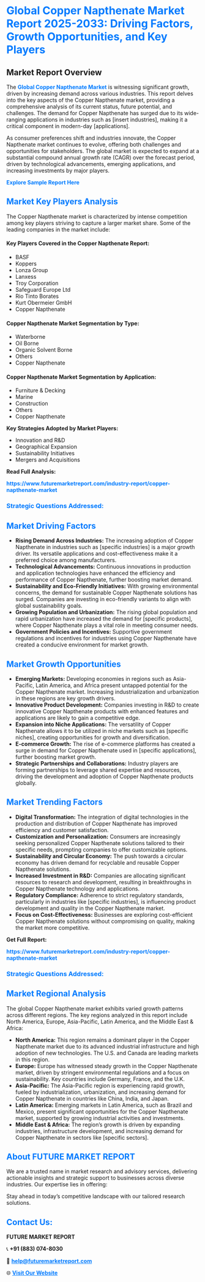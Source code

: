 <h1 style="color: #007BFF;">Global Copper Napthenate Market Report 2025-2033: Driving Factors, Growth Opportunities, and Key Players</h1>

<section id="overview">
<h2>Market Report Overview</h2>
<p>The <a href="https://www.futuremarketreport.com/industry-report/copper-napthenate-market" style="color: #007BFF; text-decoration: none;"><strong>Global Copper Napthenate Market</strong></a> is witnessing significant growth, driven by increasing demand across various industries. This report delves into the key aspects of the Copper Napthenate market, providing a comprehensive analysis of its current status, future potential, and challenges. The demand for Copper Napthenate has surged due to its wide-ranging applications in industries such as [insert industries], making it a critical component in modern-day [applications].</p>
<p>As consumer preferences shift and industries innovate, the Copper Napthenate market continues to evolve, offering both challenges and opportunities for stakeholders. The global market is expected to expand at a substantial compound annual growth rate (CAGR) over the forecast period, driven by technological advancements, emerging applications, and increasing investments by major players.</p>
</section>

<section id="overview">
<p><a href="https://www.futuremarketreport.com/request-sample/reportId=97420" style="color: #007BFF; text-decoration: none;"><strong>Explore Sample Report Here</strong></a></p>
</section>

<section id="key-players">
<h2 style="color: #007BFF;">Market Key Players Analysis</h2>
<p>The Copper Napthenate market is characterized by intense competition among key players striving to capture a larger market share. Some of the leading companies in the market include:</p>
<h4>Key Players Covered in the Copper Napthenate Report:</h4>
<ul><li>BASF</li><li>Koppers</li><li>Lonza Group</li><li>Lanxess</li><li>Troy Corporation</li><li>Safeguard Europe Ltd</li><li>Rio Tinto Borates</li><li>Kurt Obermeier GmbH</li><li>Copper Napthenate</li></ul>
<h4>Copper Napthenate Market Segmentation by Type:</h4>
<ul><li>Waterborne</li><li>Oil Borne</li><li>Organic Solvent Borne</li><li>Others</li><li>Copper Napthenate</li></ul>

<h4>Copper Napthenate Market Segmentation by Application:</h4>
<ul><li>Furniture &amp; Decking</li><li>Marine</li><li>Construction</li><li>Others</li><li>Copper Napthenate</li></ul>
<p><strong>Key Strategies Adopted by Market Players:</strong></p>
<ul>
<li>Innovation and R&D</li>
<li>Geographical Expansion</li>
<li>Sustainability Initiatives</li>
<li>Mergers and Acquisitions</li>
</ul>
</section>

<section>
<p><strong>Read Full Analysis: </strong></p><a href="https://www.futuremarketreport.com/industry-report/copper-napthenate-market" style="color: #007BFF; text-decoration: none;"><strong>https://www.futuremarketreport.com/industry-report/copper-napthenate-market</strong></a>
<h3 style="color: #007BFF;">Strategic Questions Addressed:</h3>
</section>

<section id="driving-factors">
<h2 style="color: #007BFF;">Market Driving Factors</h2>
<ul>
<li><strong>Rising Demand Across Industries:</strong> The increasing adoption of Copper Napthenate in industries such as [specific industries] is a major growth driver. Its versatile applications and cost-effectiveness make it a preferred choice among manufacturers.</li>
<li><strong>Technological Advancements:</strong> Continuous innovations in production and application technologies have enhanced the efficiency and performance of Copper Napthenate, further boosting market demand.</li>
<li><strong>Sustainability and Eco-Friendly Initiatives:</strong> With growing environmental concerns, the demand for sustainable Copper Napthenate solutions has surged. Companies are investing in eco-friendly variants to align with global sustainability goals.</li>
<li><strong>Growing Population and Urbanization:</strong> The rising global population and rapid urbanization have increased the demand for [specific products], where Copper Napthenate plays a vital role in meeting consumer needs.</li>
<li><strong>Government Policies and Incentives:</strong> Supportive government regulations and incentives for industries using Copper Napthenate have created a conducive environment for market growth.</li>
</ul>
</section>

<section id="growth-opportunities">
<h2 style="color: #007BFF;">Market Growth Opportunities</h2>
<ul>
<li><strong>Emerging Markets:</strong> Developing economies in regions such as Asia-Pacific, Latin America, and Africa present untapped potential for the Copper Napthenate market. Increasing industrialization and urbanization in these regions are key growth drivers.</li>
<li><strong>Innovative Product Development:</strong> Companies investing in R&D to create innovative Copper Napthenate products with enhanced features and applications are likely to gain a competitive edge.</li>
<li><strong>Expansion into Niche Applications:</strong> The versatility of Copper Napthenate allows it to be utilized in niche markets such as [specific niches], creating opportunities for growth and diversification.</li>
<li><strong>E-commerce Growth:</strong> The rise of e-commerce platforms has created a surge in demand for Copper Napthenate used in [specific applications], further boosting market growth.</li>
<li><strong>Strategic Partnerships and Collaborations:</strong> Industry players are forming partnerships to leverage shared expertise and resources, driving the development and adoption of Copper Napthenate products globally.</li>
</ul>
</section>

<section id="trending-factors">
<h2 style="color: #007BFF;">Market Trending Factors</h2>
<ul>
<li><strong>Digital Transformation:</strong> The integration of digital technologies in the production and distribution of Copper Napthenate has improved efficiency and customer satisfaction.</li>
<li><strong>Customization and Personalization:</strong> Consumers are increasingly seeking personalized Copper Napthenate solutions tailored to their specific needs, prompting companies to offer customizable options.</li>
<li><strong>Sustainability and Circular Economy:</strong> The push towards a circular economy has driven demand for recyclable and reusable Copper Napthenate solutions.</li>
<li><strong>Increased Investment in R&D:</strong> Companies are allocating significant resources to research and development, resulting in breakthroughs in Copper Napthenate technology and applications.</li>
<li><strong>Regulatory Compliance:</strong> Adherence to strict regulatory standards, particularly in industries like [specific industries], is influencing product development and quality in the Copper Napthenate market.</li>
<li><strong>Focus on Cost-Effectiveness:</strong> Businesses are exploring cost-efficient Copper Napthenate solutions without compromising on quality, making the market more competitive.</li>
</ul>
</section>

<section>
<p><strong>Get Full Report: </strong></p><a href="https://www.futuremarketreport.com/industry-report/copper-napthenate-market" style="color: #007BFF; text-decoration: none;"><strong>https://www.futuremarketreport.com/industry-report/copper-napthenate-market</strong></a>
<h3 style="color: #007BFF;">Strategic Questions Addressed:</h3>
</section>


<section id="regional-analysis">
<h2 style="color: #007BFF;">Market Regional Analysis</h2>
<p>The global Copper Napthenate market exhibits varied growth patterns across different regions. The key regions analyzed in this report include North America, Europe, Asia-Pacific, Latin America, and the Middle East & Africa:</p>
<ul>
<li><strong>North America:</strong> This region remains a dominant player in the Copper Napthenate market due to its advanced industrial infrastructure and high adoption of new technologies. The U.S. and Canada are leading markets in this region.</li>
<li><strong>Europe:</strong> Europe has witnessed steady growth in the Copper Napthenate market, driven by stringent environmental regulations and a focus on sustainability. Key countries include Germany, France, and the U.K.</li>
<li><strong>Asia-Pacific:</strong> The Asia-Pacific region is experiencing rapid growth, fueled by industrialization, urbanization, and increasing demand for Copper Napthenate in countries like China, India, and Japan.</li>
<li><strong>Latin America:</strong> Emerging markets in Latin America, such as Brazil and Mexico, present significant opportunities for the Copper Napthenate market, supported by growing industrial activities and investments.</li>
<li><strong>Middle East & Africa:</strong> The region’s growth is driven by expanding industries, infrastructure development, and increasing demand for Copper Napthenate in sectors like [specific sectors].</li>
</ul>
</section>

<footer>
<h2 style="color: #007BFF;">About FUTURE MARKET REPORT</h2>
<p>We are a trusted name in market research and advisory services, delivering actionable insights and strategic support to businesses across diverse industries. Our expertise lies in offering:</p>

<p>Stay ahead in today’s competitive landscape with our tailored research solutions.</p>

<h2 style="color: #007BFF;">Contact Us:</h2>
<p><strong>FUTURE MARKET REPORT</strong></p>
<p>📞 <strong>+91 (883) 074-8030</strong></p>
<p>📧 <strong><a href="mailto:help@futuremarketreport.com" style="color: #007BFF;">help@futuremarketreport.com</a></strong></p>
<p>🌐 <strong><a href="https://www.futuremarketreport.com/" style="color: #007BFF;">Visit Our Website</a></strong></p>
</footer>
